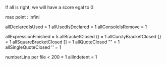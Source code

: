 If all is right, we will have a score egal to 0

max point : infini

allDeclaredIsUsed = 1
allUsedIsDeclared = 1
allConsoleIsRemove = 1

allExpressionFinished = 5
    allBracketClosed () = 1
    allCurclyBracketClosed {} = 1
    allSquareBracketClosed [] = 1
    allQuoteClosed "" = 1
    allSingleQuoteClosed '' = 1

numberLine per file < 200 = 1
allIndetent = 1